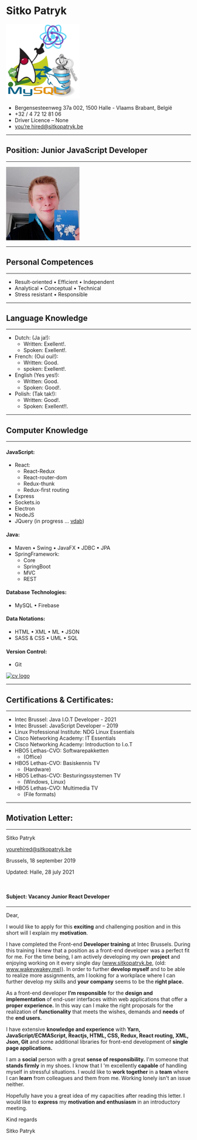 # Sitko Patryk

<img src="https://github.com/SITKOPatryk/cv/blob/main/resources/cv-logo/my-cv-logo.png?raw=true" alt="cv logo" width="200px"/>

- Bergensesteenweg 37a 002, 1500 Halle - Vlaams Brabant, België
- +32 / 4 72 12 81 06
- Driver Licence – None
- [you’re hired@sitkopatryk.be](mailto:yourehired@sitkopatryk.be)

---

## Position: Junior JavaScript Developer

---

<img src="https://github.com/SITKOPatryk/cv/blob/main/resources/face/patryk.sitko.jpg?raw=true" alt="cv logo" width="200px"/>

---

## Personal Competences

---

- Result-oriented • Efficient • Independent
- Analytical • Conceptual • Technical
- Stress resistant • Responsible

---

## Language Knowledge

---

- Dutch: (Ja ja!):
  - Written: Exellent!.
  - Spoken: Exellent!.
- French: (Oui oui!):
  - Written: Good.
  - spoken: Exellent!.
- English (Yes yes!):
  - Written: Good.
  - Spoken: Good!.
- Polish: (Tak tak!):
  - Written: Good!.
  - Spoken: Exellent!!.

---

## Computer Knowledge

---

#### JavaScript:

- React:
  - React-Redux
  - React-router-dom
  - Redux-thunk
  - Redux-first routing
- Express
- Sockets.io
- Electron
- NodeJS
- JQuery (in progress ... [vdab](https://www.vdab.be/opleidingen/aanbod/O-AMI-800757/cursus/C-AMI-151647/Webdesign__Inleiding_jQuery-Online))

#### Java:

- Maven • Swing • JavaFX • JDBC • JPA
- SpringFramework:
  - Core
  - SpringBoot
  - MVC
  - REST

#### Database Technologies:

- MySQL • Firebase

#### Data Notations:

- HTML • XML • ML • JSON
- SASS & CSS • UML • SQL

#### Version Control:

- Git

<a href="https://github.com/SITKOPatryk"><img src="https://github.com/SITKOPatryk/cv/blob/main/resources/section/COMPUTER%20KNOWLEDGE/github.png?raw=true" alt="cv logo" width="450px"/></a>

---

## Certifications & Certificates:

---

- Intec Brussel: Java I.O.T Developer - 2021
- Intec Brussel: JavaScript Developer – 2019
- Linux Professional Institute: NDG Linux Essentials
- Cisco Networking Academy: IT Essentials
- Cisco Networking Academy: Introduction to I.o.T
- HBO5 Lethas-CVO: Softwarepakketten
  - (Office)
- HBO5 Lethas-CVO: Basiskennis TV
  - (Hardware)
- HBO5 Lethas-CVO: Besturingssystemen TV
  - (Windows, Linux)
- HBO5 Lethas-CVO: Multimedia TV
  - (File formats)

---

## Motivation Letter:

---

Sitko Patryk

[yourehired@sitkopatryk.be](mailto:yourehired@sitkopatryk.be)

Brussels, 18 september 2019

Updated: Halle, 28 july 2021

<br/>

#### Subject: Vacancy Junior React Developer

---

Dear,

I would like to apply for this **exciting** and challenging position and in this short will I explain my **motivation**.

I have completed the Front-end **Developer training** at Intec Brussels. During this training I knew that a position as a front-end developer was a perfect fit for me. For the time being, I am actively developing my own **project** and enjoying working on it every single day (www.sitkopatryk.be, (old: www.wakeywakey.me)). In order to further **develop myself** and to be able to realize more assignments, am I looking for a workplace where I can further develop my skills and **your company** seems to be the **right place.**

As a front-end developer **I’m responsible** for the **design and implementation** of end-user interfaces within web applications that offer a **proper experience.** In this way can I make the right proposals for the realization of **functionality** that meets the wishes, demands and **needs** of the **end users.**

I have extensive **knowledge and experience** with **Yarn, JavaScript/ECMAScript, Reactjs, HTML, CSS, Redux, React routing, XML, Json, Git** and some additional libraries for front-end development of **single page applications.**

I am a **social** person with a great **sense of responsibility.** I'm someone that **stands firmly** in my shoes. I know that I 'm excellently **capable** of handling myself in stressful situations. I would like to **work together** in a **team** where I can **learn** from colleagues and them from me. Working lonely isn't an issue neither.

Hopefully have you a great idea of my capacities after reading this letter. I would like to **express** my **motivation and enthusiasm** in an introductory meeting.

Kind regards

Sitko Patryk
